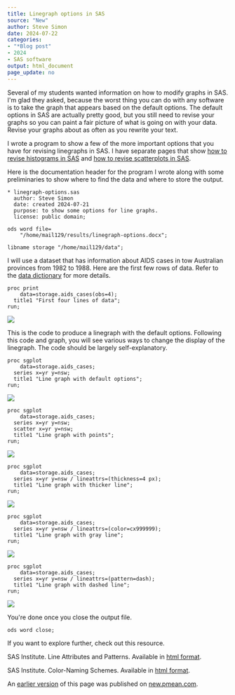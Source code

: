 ```yaml
---
title: Linegraph options in SAS
source: "New"
author: Steve Simon
date: 2024-07-22
categories:
- "*Blog post"
- 2024
- SAS software
output: html_document
page_update: no
---
```


Several of my students wanted information on how to modify graphs in SAS. I'm glad they asked, because the worst thing you can do with any software is to take the graph that appears based on the default options. The default options in SAS are actually pretty good, but you still need to revise your graphs so you can paint a fair picture of what is going on with your data. Revise your graphs about as often as you rewrite your text.

I wrote a program to show a few of the more important options that you have for revising linegraphs in SAS.  I have separate pages that show [how to revise histograms in SAS][sim4] and [how to revise scatterplots in SAS][sim5].

<!---more--->

Here is the documentation header for the program I wrote along with some preliminaries to show where to find the data and where to store the output.

```{}
* linegraph-options.sas
  author: Steve Simon
  date: created 2024-07-21
  purpose: to show some options for line graphs.
  license: public domain;

ods word file=
    "/home/mail129/results/linegraph-options.docx";

libname storage "/home/mail129/data";
```

I will use a dataset that has information about AIDS cases in tow Australian provinces from 1982 to 1988. Here are the first few rows of data. Refer to the [data dictionary][sim3] for more details.

[sim3]: https://github.com/pmean/datasets/blob/master/aids-cases.yaml

```{}
proc print
    data=storage.aids_cases(obs=4);
  title1 "First four lines of data";
run;
```

![](http://www.pmean.com/new-images/24/sas-linegraph-options-01.png)

This is the code to produce a linegraph with the default options. Following this code and graph, you will see various ways to change the display of the linegraph. The code should be largely self-explanatory.

```{}
proc sgplot
    data=storage.aids_cases;
  series x=yr y=nsw;
  title1 "Line graph with default options";
run;
```

![](http://www.pmean.com/new-images/24/sas-linegraph-options-02.png)

```{}
proc sgplot
    data=storage.aids_cases;
  series x=yr y=nsw;
  scatter x=yr y=nsw;
  title1 "Line graph with points";
run;
```

![](http://www.pmean.com/new-images/24/sas-linegraph-options-03.png)

```{}
proc sgplot
    data=storage.aids_cases;
  series x=yr y=nsw / lineattrs=(thickness=4 px);
  title1 "Line graph with thicker line";
run;
```

![](http://www.pmean.com/new-images/24/sas-linegraph-options-04.png)

```{}
proc sgplot
    data=storage.aids_cases;
  series x=yr y=nsw / lineattrs=(color=cx999999);
  title1 "Line graph with gray line";
run;
```

![](http://www.pmean.com/new-images/24/sas-linegraph-options-05.png)

```{}
proc sgplot
    data=storage.aids_cases;
  series x=yr y=nsw / lineattrs=(pattern=dash);
  title1 "Line graph with dashed line";
run;
```

![](http://www.pmean.com/new-images/24/sas-linegraph-options-06.png)

You're done once you close the output file.

```{}
ods word close;
```

If you want to explore further, check out this resource.

SAS Institute. Line Attributes and Patterns. Available in [html format][sas1].

SAS Institute. Color-Naming Schemes. Available in [html format][sas2].

[sas1]: https://documentation.sas.com/doc/en/pgmsascdc/9.4_3.5/grstatproc/p0er4dg9tojp05n1sf7maeqdz1d8.htm
[sas2]: https://documentation.sas.com/doc/en/pgmsascdc/9.4_3.5/grstatproc/p0edl20cvxxmm9n1i9ht3n21eict.htm

[sim4]: http://new.pmean.com/sas-histogram-options/
[sim5]: http://new.pmean.com/sas-scatterplot-options/

An [earlier version][sim2] of this page was published on [new.pmean.com][sim1].

[sim1]: http://new.pmean.com
[sim2]: http://new.pmean.com/sas-linegraph-options/
